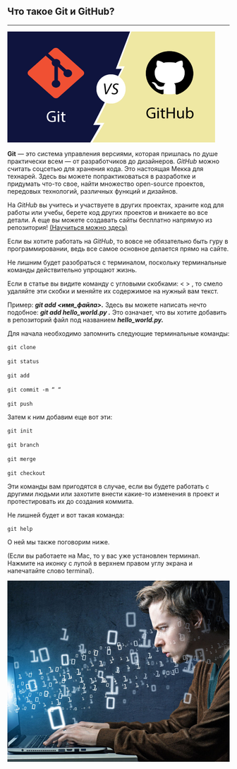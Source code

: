 ## Что такое Git и GitHub?

------------------------------


![git-vs-github](./assets/git-vs-github.png)

**Git** — это система управления версиями, которая пришлась по душе практически всем — от разработчиков до дизайнеров. *GitHub* можно считать соцсетью для хранения кода. Это настоящая Мекка для технарей. Здесь вы можете попрактиковаться в разработке и придумать что-то свое, найти множество open-source проектов, передовых технологий, различных функций и дизайнов.

На _GitHub_ вы учитесь и участвуете в других проектах, храните код для работы или учебы, берете код других проектов и вникаете во все детали. А еще вы можете создавать сайты бесплатно напрямую из репозитория! [(Научиться можно здесь)](https://nuancesprog.ru/p/4318/)

Если вы хотите работать на _GitHub_, то вовсе не обязательно быть гуру в программировании, ведь все самое основное делается прямо на сайте.

Не лишним будет разобраться с терминалом, поскольку терминальные команды действительно упрощают жизнь.

Если в статье вы видите команду с угловыми скобками: < > , то смело удаляйте эти скобки и меняйте их содержимое на нужный вам текст.

Пример: ___git add <имя_файла>.___ Здесь вы можете написать нечто подобное: ___git add hello_world.py .___ Это означает, что вы хотите добавить в репозиторий файл под названием ___hello_world.py.___

Для начала необходимо запомнить следующие терминальные команды:


```
git clone

git status

git add

git commit -m “ “

git push
```

Затем к ним добавим еще вот эти:


```
git init

git branch

git merge

git checkout
```

Эти команды вам пригодятся в случае, если вы будете работать с другими людьми или захотите внести какие-то изменения в проект и протестировать их до создания коммита.

Не лишней будет и вот такая команда:

```
git help
```

О ней мы также поговорим ниже.

(Если вы работаете на Mac, то у вас уже установлен терминал. Нажмите на иконку с лупой в верхнем правом углу экрана и напечатайте слово terminal).

![zadacha_programmista](./assets/zadacha_programmista.jpg)